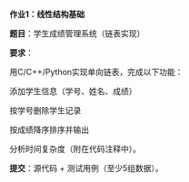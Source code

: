 **作业1：线性结构基础**

**题目**：学生成绩管理系统（链表实现） 

**要求**：

用C/C++/Python实现单向链表，完成以下功能：

添加学生信息（学号、姓名、成绩）

按学号删除学生记录

按成绩降序排序并输出

分析时间复杂度（附在代码注释中）。 

**提交**：源代码 + 测试用例（至少5组数据）。
